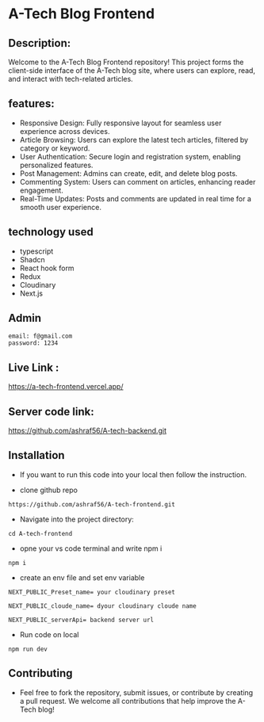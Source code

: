 
# A-Tech Blog Frontend 

## Description:
Welcome to the A-Tech Blog Frontend repository! This project forms the client-side interface of the A-Tech blog site, where users can explore, read, and interact with tech-related articles.

## features:
- Responsive Design: Fully responsive layout for seamless user experience across devices.
- Article Browsing: Users can explore the latest tech articles, filtered by category or keyword.
- User Authentication: Secure login and registration system, enabling personalized features.
- Post Management: Admins can create, edit, and delete blog posts.
- Commenting System: Users can comment on articles, enhancing reader engagement.
- Real-Time Updates: Posts and comments are updated in real time for a smooth user experience.


## technology used  
- typescript
- Shadcn
- React hook form
- Redux
- Cloudinary
- Next.js



## Admin
 ```
 email: f@gmail.com
password: 1234
```
## Live Link :
https://a-tech-frontend.vercel.app/

## Server code link: 
https://github.com/ashraf56/A-tech-backend.git
 
## Installation 

- If you want to run this code into your local  then follow the instruction.

* clone github repo 

```
https://github.com/ashraf56/A-tech-frontend.git
```

* Navigate into the project directory:

```
cd A-tech-frontend
```

*  opne your vs code terminal and write npm i

``` 
npm i
```


* create an env file  and set env variable  

```
NEXT_PUBLIC_Preset_name= your cloudinary preset

NEXT_PUBLIC_cloude_name= dyour cloudinary cloude name

NEXT_PUBLIC_serverApi= backend server url
```


* Run code on local  
```
npm run dev
```



## Contributing

- Feel free to fork the repository, submit issues, or contribute by creating a pull request. We welcome all contributions that help improve the A-Tech blog!